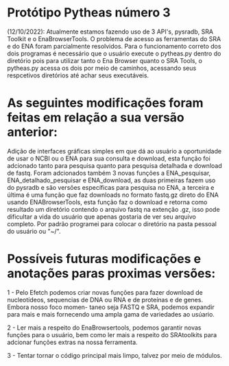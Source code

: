# Protótipo Pytheas número 3

(12/10/2022): Atualmente estamos fazendo uso de 3 API's, pysradb, SRA Toolkit e o EnaBrowserTools. O problema de acesso as ferramentas do SRA e do ENA foram parcialmente resolvidos. Para o funcionamento correto dos dois programas é necessário que o usuário execute o pytheas.py dentro do diretório pois para utilizar tanto o Ena Browser quanto o SRA Tools, o pytheas.py acessa os dois por meio de caminhos, acessando seus respcetivos diretórios até achar seus executáveis.

# As seguintes modificações foram feitas em relação a sua versão anterior:

Adição de interfaces gráficas simples em que dá ao usuário a oportunidade de usar o NCBI ou o ENA para sua consulta e download, esta função foi adcionado tanto para pesquisa quanto para pesquisa detalhada e download de fastq. Foram adcionados também 3 novas funções a ENA_pesquisar, ENA_detalhado_pesquisar e ENA_download, as duas primeiras fazem uso do pysradb e são versões específicas para pesquisa no ENA, a terceira e última é uma função que faz downloads no formato fastq.gz direto do ENA usando ENABrowserTools, esta função faz o download e retorna como resultado um diretório contendo o arquivo fastq na extenção .gz, isso pode dificultar a vida do usuário que apenas gostaria de ver seu arquivo completo. Por padrão programei para colocar o diretório na pasta pessoal do usuário ou "~/". 

# Possíveis futuras modificações e anotações paras proximas versões:

1 - Pelo Efetch podemos criar novas funções para fazer download de nucleotídeos,
    sequencias de DNA ou RNA e de proteínas e de genes. Embora nosso foco momen-
    taneo seja FASTQ e SRA, podemos expandir para mais e mais fornecendo uma ampla
    gama de variedades ao usúario.
    
2 - Ler mais a respeito do EnaBrowsertools, podemos garantir novas funções para
    o usuário, bem como ler mais a respeito do SRAtoolkits para adcionar funções
    extras na nossa ferramenta.
    
3 - Tentar tornar o código principal mais limpo, talvez por meio de módulos.
